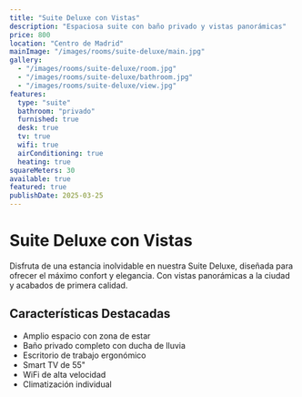 ```yaml
---
title: "Suite Deluxe con Vistas"
description: "Espaciosa suite con baño privado y vistas panorámicas"
price: 800
location: "Centro de Madrid"
mainImage: "/images/rooms/suite-deluxe/main.jpg"
gallery:
  - "/images/rooms/suite-deluxe/room.jpg"
  - "/images/rooms/suite-deluxe/bathroom.jpg"
  - "/images/rooms/suite-deluxe/view.jpg"
features:
  type: "suite"
  bathroom: "privado"
  furnished: true
  desk: true
  tv: true
  wifi: true
  airConditioning: true
  heating: true
squareMeters: 30
available: true
featured: true
publishDate: 2025-03-25
---
```


# Suite Deluxe con Vistas

Disfruta de una estancia inolvidable en nuestra Suite Deluxe, diseñada para ofrecer el máximo confort y elegancia. Con vistas panorámicas a la ciudad y acabados de primera calidad.

## Características Destacadas

- Amplio espacio con zona de estar
- Baño privado completo con ducha de lluvia
- Escritorio de trabajo ergonómico
- Smart TV de 55"
- WiFi de alta velocidad
- Climatización individual
